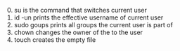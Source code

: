 0. su is the command that switches current user
1. id -un prints the effective username of current user
2. sudo goups prints all groups the current user is part of
3. chown changes the owner of the to the user
4. touch creates the empty file 